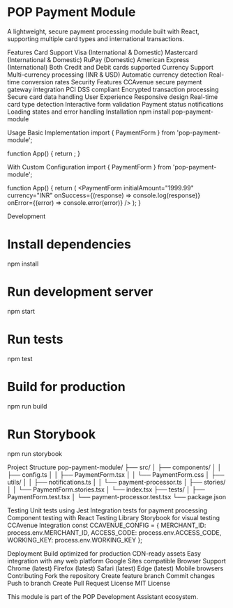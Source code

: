 # POP Payment Module


A lightweight, secure payment processing module built with React, supporting multiple card types and international transactions.

Features
Card Support
Visa (International & Domestic)
Mastercard (International & Domestic)
RuPay (Domestic)
American Express (International)
Both Credit and Debit cards supported
Currency Support
Multi-currency processing (INR & USD)
Automatic currency detection
Real-time conversion rates
Security Features
CCAvenue secure payment gateway integration
PCI DSS compliant
Encrypted transaction processing
Secure card data handling
User Experience
Responsive design
Real-time card type detection
Interactive form validation
Payment status notifications
Loading states and error handling
Installation
npm install pop-payment-module



Usage
Basic Implementation
import { PaymentForm } from 'pop-payment-module';

function App() {
  return <PaymentForm />;
}



With Custom Configuration
import { PaymentForm } from 'pop-payment-module';

function App() {
  return (
    <PaymentForm 
      initialAmount="1999.99"
      currency="INR"
      onSuccess={(response) => console.log(response)}
      onError={(error) => console.error(error)}
    />
  );
}


Development
# Install dependencies
npm install

# Run development server
npm start

# Run tests
npm test

# Build for production
npm run build

# Run Storybook
npm run storybook


Project Structure
pop-payment-module/
├── src/
│   ├── components/
│   │   ├── config.ts
│   │   ├── PaymentForm.tsx
│   │   └── PaymentForm.css
│   ├── utils/
│   │   ├── notifications.ts
│   │   └── payment-processor.ts
│   ├── stories/
│   │   └── PaymentForm.stories.tsx
│   └── index.tsx
├── tests/
│   ├── PaymentForm.test.tsx
│   └── payment-processor.test.tsx
└── package.json



Testing
Unit tests using Jest
Integration tests for payment processing
Component testing with React Testing Library
Storybook for visual testing
CCAvenue Integration
const CCAVENUE_CONFIG = {
    MERCHANT_ID: process.env.MERCHANT_ID,
    ACCESS_CODE: process.env.ACCESS_CODE,
    WORKING_KEY: process.env.WORKING_KEY
};



Deployment
Build optimized for production
CDN-ready assets
Easy integration with any web platform
Google Sites compatible
Browser Support
Chrome (latest)
Firefox (latest)
Safari (latest)
Edge (latest)
Mobile browsers
Contributing
Fork the repository
Create feature branch
Commit changes
Push to branch
Create Pull Request
License
MIT License


This module is part of the POP Development Assistant ecosystem.

